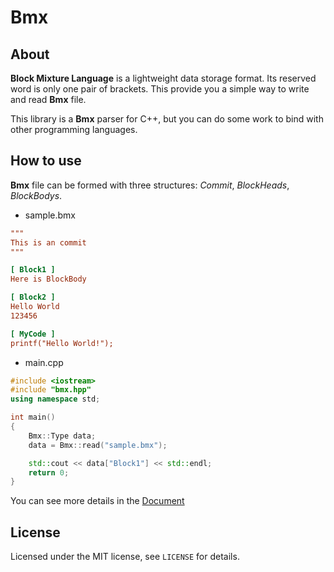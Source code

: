 # Bmx
## About
**Block Mixture Language** is a lightweight data storage format. Its reserved word is only one pair of brackets. This provide you a simple way to write and read **Bmx** file.

This library is a **Bmx** parser for C++, but you can do some work to bind with other programming languages.

## How to use
**Bmx** file can be formed with three structures: *Commit*, *BlockHeads*, *BlockBodys*.
- sample.bmx
```ini
"""
This is an commit   
"""

[ Block1 ]
Here is BlockBody

[ Block2 ]
Hello World
123456

[ MyCode ]
printf("Hello World!");

```
- main.cpp
```c++
#include <iostream>
#include "bmx.hpp"
using namespace std;

int main()
{
    Bmx::Type data;
    data = Bmx::read("sample.bmx");

    std::cout << data["Block1"] << std::endl;
    return 0;
}
```
You can see more details in the [Document](https://github.com/AnpyDX/Bmx/blob/main/Document.md)

## License
Licensed under the MIT license, see `LICENSE` for details.